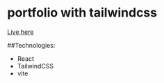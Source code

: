 # portfolio with tailwindcss

[Live here](https://resilient-lebkuchen-79d5dd.netlify.app/)

##Technologies:

- React
- TailwindCSS
- vite
